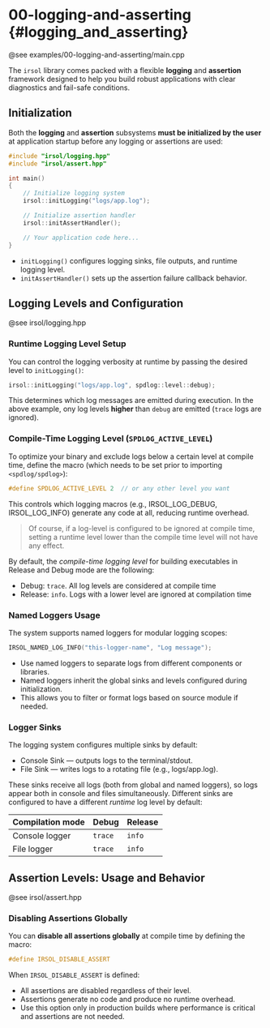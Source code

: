 # 00-logging-and-asserting {#logging_and_asserting}

@see examples/00-logging-and-asserting/main.cpp

The `irsol` library comes packed with a flexible **logging** and **assertion** framework designed to help you build robust applications with clear diagnostics and fail-safe conditions.


## Initialization

Both the **logging** and **assertion** subsystems **must be initialized by the user** at application startup before any logging or assertions are used:

```cpp
#include "irsol/logging.hpp"
#include "irsol/assert.hpp"

int main()
{
    // Initialize logging system
    irsol::initLogging("logs/app.log");

    // Initialize assertion handler
    irsol::initAssertHandler();

    // Your application code here...
}
```
* `initLogging()` configures logging sinks, file outputs, and runtime logging level.
* `initAssertHandler()` sets up the assertion failure callback behavior.


## Logging Levels and Configuration
@see irsol/logging.hpp

### Runtime Logging Level Setup

You can control the logging verbosity at runtime by passing the desired level to `initLogging()`:
```cpp
irsol::initLogging("logs/app.log", spdlog::level::debug);
```

This determines which log messages are emitted during execution. In the above example, ony log levels **higher** than `debug` are emitted (`trace` logs are ignored).

### Compile-Time Logging Level (`SPDLOG_ACTIVE_LEVEL`)

To optimize your binary and exclude logs below a certain level at compile time, define the macro (which needs to be set prior to importing `<spdlog/spdlog>`):
```cpp
#define SPDLOG_ACTIVE_LEVEL 2  // or any other level you want
```

This controls which logging macros (e.g., IRSOL_LOG_DEBUG, IRSOL_LOG_INFO) generate any code at all, reducing runtime overhead.

> Of course, if a log-level is configured to be ignored at compile time, setting a runtime level lower than the compile time level will not have any effect.

By default, the _compile-time logging level_ for building executables in Release and Debug mode are the following:
 * Debug: `trace`. All log levels are considered at compile time
 * Release: `info`. Logs with a lower level are ignored at compilation time

### Named Loggers Usage

The system supports named loggers for modular logging scopes:
```cpp
IRSOL_NAMED_LOG_INFO("this-logger-name", "Log message");
```
 * Use named loggers to separate logs from different components or libraries.
 * Named loggers inherit the global sinks and levels configured during initialization.
 * This allows you to filter or format logs based on source module if needed.
  
### Logger Sinks

The logging system configures multiple sinks by default:
 * Console Sink — outputs logs to the terminal/stdout.
 * File Sink — writes logs to a rotating file (e.g., logs/app.log).

These sinks receive all logs (both from global and named loggers), so logs appear both in console and files simultaneously.
Different sinks are configured to have a different _runtime_ log level by default:

| Compilation mode | Debug   | Release |
| ---------------- | ------- | ------- |
| Console logger   | `trace` | `info`  |
| File logger      | `trace` | `info`  |


## Assertion Levels: Usage and Behavior

@see irsol/assert.hpp

### Disabling Assertions Globally

You can **disable all assertions globally** at compile time by defining the macro:

```cpp
#define IRSOL_DISABLE_ASSERT
```
When `IRSOL_DISABLE_ASSERT` is defined:

  * All assertions are disabled regardless of their level.
  * Assertions generate no code and produce no runtime overhead.
  * Use this option only in production builds where performance is critical and assertions are not needed.